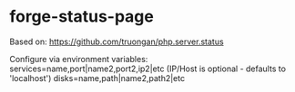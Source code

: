 # forge-status-page
Based on: https://github.com/truongan/php.server.status

Configure via environment variables:
services=name,port|name2,port2,ip2|etc (IP/Host is optional - defaults to 'localhost')
disks=name,path|name2,path2|etc
